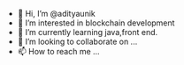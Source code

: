 - 👋 Hi, I’m @adityaunik
- 👀 I’m interested in blockchain development
- 🌱 I’m currently learning java,front end.
- 💞️ I’m looking to collaborate on ...
- 📫 How to reach me ...

<!---
adityaunik/adityaunik is a ✨ special ✨ repository because its `README.md` (this file) appears on your GitHub profile.
You can click the Preview link to take a look at your changes.
--->
